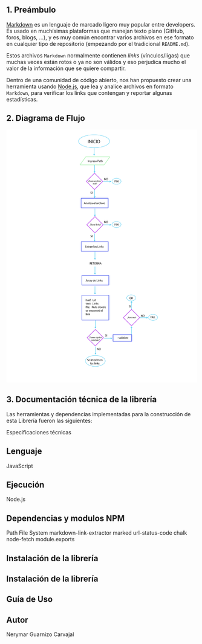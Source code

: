 
## 1. Preámbulo

[Markdown](https://es.wikipedia.org/wiki/Markdown) es un lenguaje de marcado
ligero muy popular entre developers. Es usado en muchísimas plataformas que
manejan texto plano (GitHub, foros, blogs, ...), y es muy común
encontrar varios archivos en ese formato en cualquier tipo de repositorio
(empezando por el tradicional `README.md`).

Estos archivos `Markdown` normalmente contienen _links_ (vínculos/ligas) que
muchas veces están rotos o ya no son válidos y eso perjudica mucho el valor de
la información que se quiere compartir.

Dentro de una comunidad de código abierto, nos han propuesto crear una
herramienta usando [Node.js](https://nodejs.org/), que lea y analice archivos
en formato `Markdown`, para verificar los links que contengan y reportar
algunas estadísticas.

## 2. Diagrama de Flujo

![<DIAGRAMA DE FLUJO](img/flujoNerymar.jpg)


## 3. Documentación técnica de la librería

Las herramientas y dependencias implementadas para la construcción de esta Librería fueron las siguientes:

Especificaciones técnicas
## Lenguaje
JavaScript 

## Ejecución
Node.js

## Dependencias y modulos NPM

Path
File System
markdown-link-extractor
marked
url-status-code
chalk
node-fetch
module.exports



## Instalación de la librería

## Instalación de la librería

## Guía de Uso

## Autor
Nerymar Guarnizo Carvajal

